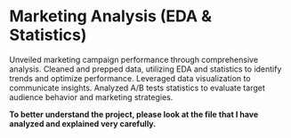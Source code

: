 # Marketing Analysis (EDA & Statistics)
Unveiled marketing campaign performance through comprehensive analysis. Cleaned and prepped data, utilizing EDA and statistics to identify trends and optimize performance. Leveraged data visualization to communicate insights. Analyzed A/B tests statistics to evaluate target audience behavior and marketing strategies.

**To better understand the project, please look at the file that I have analyzed and explained very carefully.**




